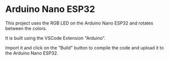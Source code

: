 # Arduino Nano ESP32

This project uses the RGB LED on the Arduino Nano ESP32 and rotates between the
colors.

It is built using the VSCode Extension "Arduino".

Import it and click on the "Build" button to compile the code and upload it to
the Arduino Nano ESP32.
